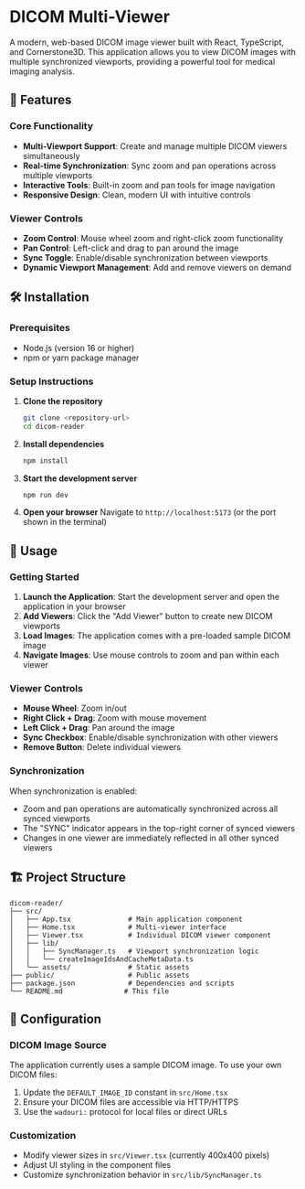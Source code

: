 # DICOM Multi-Viewer

A modern, web-based DICOM image viewer built with React, TypeScript, and Cornerstone3D. This application allows you to view DICOM images with multiple synchronized viewports, providing a powerful tool for medical imaging analysis.

## 🚀 Features

### Core Functionality
- **Multi-Viewport Support**: Create and manage multiple DICOM viewers simultaneously
- **Real-time Synchronization**: Sync zoom and pan operations across multiple viewports
- **Interactive Tools**: Built-in zoom and pan tools for image navigation
- **Responsive Design**: Clean, modern UI with intuitive controls

### Viewer Controls
- **Zoom Control**: Mouse wheel zoom and right-click zoom functionality
- **Pan Control**: Left-click and drag to pan around the image
- **Sync Toggle**: Enable/disable synchronization between viewports
- **Dynamic Viewport Management**: Add and remove viewers on demand

## 🛠️ Installation

### Prerequisites
- Node.js (version 16 or higher)
- npm or yarn package manager

### Setup Instructions

1. **Clone the repository**
   ```bash
   git clone <repository-url>
   cd dicom-reader
   ```

2. **Install dependencies**
   ```bash
   npm install
   ```

3. **Start the development server**
   ```bash
   npm run dev
   ```

4. **Open your browser**
   Navigate to `http://localhost:5173` (or the port shown in the terminal)

## 📖 Usage

### Getting Started

1. **Launch the Application**: Start the development server and open the application in your browser
2. **Add Viewers**: Click the "Add Viewer" button to create new DICOM viewports
3. **Load Images**: The application comes with a pre-loaded sample DICOM image
4. **Navigate Images**: Use mouse controls to zoom and pan within each viewer

### Viewer Controls

- **Mouse Wheel**: Zoom in/out
- **Right Click + Drag**: Zoom with mouse movement
- **Left Click + Drag**: Pan around the image
- **Sync Checkbox**: Enable/disable synchronization with other viewers
- **Remove Button**: Delete individual viewers

### Synchronization

When synchronization is enabled:
- Zoom and pan operations are automatically synchronized across all synced viewports
- The "SYNC" indicator appears in the top-right corner of synced viewers
- Changes in one viewer are immediately reflected in all other synced viewers

## 🏗️ Project Structure

```
dicom-reader/
├── src/
│   ├── App.tsx              # Main application component
│   ├── Home.tsx             # Multi-viewer interface
│   ├── Viewer.tsx           # Individual DICOM viewer component
│   ├── lib/
│   │   ├── SyncManager.ts   # Viewport synchronization logic
│   │   └── createImageIdsAndCacheMetaData.ts
│   └── assets/              # Static assets
├── public/                  # Public assets
├── package.json             # Dependencies and scripts
└── README.md               # This file
```

## 🔧 Configuration

### DICOM Image Source
The application currently uses a sample DICOM image. To use your own DICOM files:

1. Update the `DEFAULT_IMAGE_ID` constant in `src/Home.tsx`
2. Ensure your DICOM files are accessible via HTTP/HTTPS
3. Use the `wadouri:` protocol for local files or direct URLs

### Customization
- Modify viewer sizes in `src/Viewer.tsx` (currently 400x400 pixels)
- Adjust UI styling in the component files
- Customize synchronization behavior in `src/lib/SyncManager.ts`

